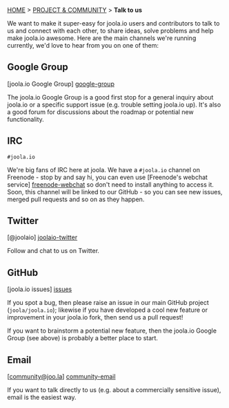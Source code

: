 <a name="top" />

[HOME](Home) > [PROJECT & COMMUNITY](project-and-community) > **Talk to us**


We want to make it super-easy for joola.io users and contributors to talk to us and connect with each other, to share ideas,
solve problems and help make joola.io awesome.
Here are the main channels we're running currently, we'd love to hear from you on one of them:

## Google Group

[joola.io Google Group] [google-group]

The joola.io Google Group is a good first stop for a general inquiry about joola.io or a specific support issue (e.g. trouble setting joola.io up). It's also a good forum for discussions about the roadmap or potential new functionality.

## IRC

`#joola.io`

We're big fans of IRC here at joola. We have a `#joola.io` channel on Freenode - stop by and say hi, you can even use [Freenode's webchat service] [freenode-webchat] so don't need to install anything to access it. Soon, this channel will be linked to our GitHub - so you can see new issues, merged pull requests and so on as they happen.

## Twitter

[@joolaio] [joolaio-twitter]

Follow and chat to us on Twitter.

## GitHub

[joola.io issues] [issues]

If you spot a bug, then please raise an issue in our main GitHub project (`joola/joola.io`); likewise if you have developed a cool new feature or improvement in your joola.io fork, then send us a pull request!

If you want to brainstorm a potential new feature, then the joola.io Google Group (see above) is probably a better place to start.

## Email

[community@joo.la] [community-email]

If you want to talk directly to us (e.g. about a commercially sensitive issue), email is the easiest way.

[google-group]: https://groups.google.com/
[joolaio-twitter]: https://twitter.com/joolaio
[new-issue]: https://github.com/joola/joola.io/issues/new
[issues]: https://github.com/joola/joola.io/issues?direction=desc&sort=created&state=open
[community-email]: mailto:community@joo.la
[freenode-webchat]: http://webchat.freenode.net/